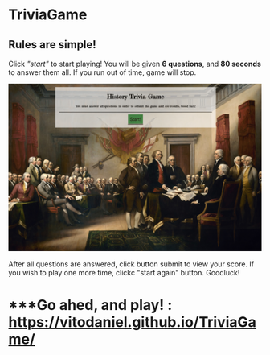 # TriviaGame

## Rules are simple!
Click *"start"* to start playing!
You will be given **6 questions**, and **80 seconds** to answer them all. 
If you run out of time, game will stop.

![](assets/images/SS.png)

After all questions are answered, click button submit to view your score. 
If you wish to play one more time, clickc "start again" button. Goodluck!



# ***Go ahed, and play! : https://vitodaniel.github.io/TriviaGame/

